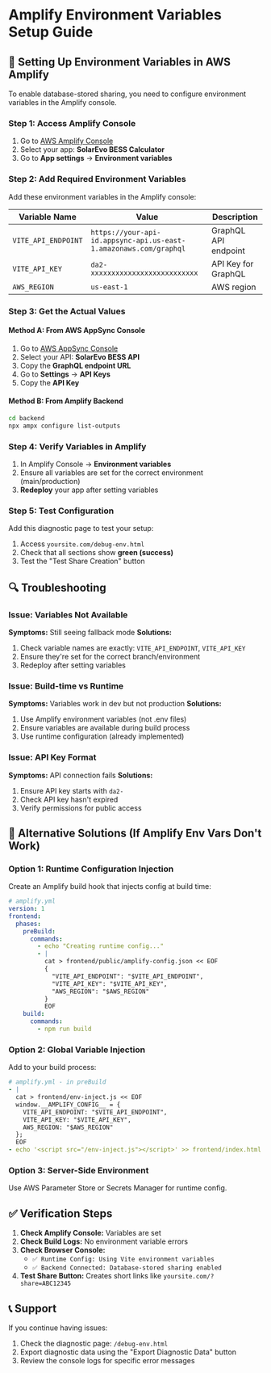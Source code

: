# Amplify Environment Variables Setup Guide

## 🔧 Setting Up Environment Variables in AWS Amplify

To enable database-stored sharing, you need to configure environment variables in the Amplify console.

### **Step 1: Access Amplify Console**
1. Go to [AWS Amplify Console](https://console.aws.amazon.com/amplify)
2. Select your app: **SolarEvo BESS Calculator**
3. Go to **App settings** → **Environment variables**

### **Step 2: Add Required Environment Variables**

Add these environment variables in the Amplify console:

| Variable Name | Value | Description |
|---------------|-------|-------------|
| `VITE_API_ENDPOINT` | `https://your-api-id.appsync-api.us-east-1.amazonaws.com/graphql` | GraphQL API endpoint |
| `VITE_API_KEY` | `da2-xxxxxxxxxxxxxxxxxxxxxxxxxx` | API Key for GraphQL |
| `AWS_REGION` | `us-east-1` | AWS region |

### **Step 3: Get the Actual Values**

#### **Method A: From AWS AppSync Console**
1. Go to [AWS AppSync Console](https://console.aws.amazon.com/appsync)
2. Select your API: **SolarEvo BESS API**
3. Copy the **GraphQL endpoint URL**
4. Go to **Settings** → **API Keys**
5. Copy the **API Key**

#### **Method B: From Amplify Backend**
```bash
cd backend
npx ampx configure list-outputs
```

### **Step 4: Verify Variables in Amplify**
1. In Amplify Console → **Environment variables**
2. Ensure all variables are set for the correct environment (main/production)
3. **Redeploy** your app after setting variables

### **Step 5: Test Configuration**

Add this diagnostic page to test your setup:

1. Access `yoursite.com/debug-env.html`
2. Check that all sections show **green (success)**
3. Test the "Test Share Creation" button

## 🔍 **Troubleshooting**

### **Issue: Variables Not Available**
**Symptoms:** Still seeing fallback mode
**Solutions:**
1. Check variable names are exactly: `VITE_API_ENDPOINT`, `VITE_API_KEY`
2. Ensure they're set for the correct branch/environment
3. Redeploy after setting variables

### **Issue: Build-time vs Runtime**
**Symptoms:** Variables work in dev but not production
**Solutions:**
1. Use Amplify environment variables (not .env files)
2. Ensure variables are available during build process
3. Use runtime configuration (already implemented)

### **Issue: API Key Format**
**Symptoms:** API connection fails
**Solutions:**
1. Ensure API key starts with `da2-`
2. Check API key hasn't expired
3. Verify permissions for public access

## 🧪 **Alternative Solutions (If Amplify Env Vars Don't Work)**

### **Option 1: Runtime Configuration Injection**
Create an Amplify build hook that injects config at build time:

```yaml
# amplify.yml
version: 1
frontend:
  phases:
    preBuild:
      commands:
        - echo "Creating runtime config..."
        - |
          cat > frontend/public/amplify-config.json << EOF
          {
            "VITE_API_ENDPOINT": "$VITE_API_ENDPOINT",
            "VITE_API_KEY": "$VITE_API_KEY",
            "AWS_REGION": "$AWS_REGION"
          }
          EOF
    build:
      commands:
        - npm run build
```

### **Option 2: Global Variable Injection**
Add to your build process:

```yaml
# amplify.yml - in preBuild
- |
  cat > frontend/env-inject.js << EOF
  window.__AMPLIFY_CONFIG__ = {
    VITE_API_ENDPOINT: "$VITE_API_ENDPOINT",
    VITE_API_KEY: "$VITE_API_KEY",
    AWS_REGION: "$AWS_REGION"
  };
  EOF
- echo '<script src="/env-inject.js"></script>' >> frontend/index.html
```

### **Option 3: Server-Side Environment**
Use AWS Parameter Store or Secrets Manager for runtime config.

## ✅ **Verification Steps**

1. **Check Amplify Console:** Variables are set
2. **Check Build Logs:** No environment variable errors
3. **Check Browser Console:** 
   - `✅ Runtime Config: Using Vite environment variables`
   - `✅ Backend Connected: Database-stored sharing enabled`
4. **Test Share Button:** Creates short links like `yoursite.com/?share=ABC12345`

## 📞 **Support**

If you continue having issues:
1. Check the diagnostic page: `/debug-env.html`
2. Export diagnostic data using the "Export Diagnostic Data" button
3. Review the console logs for specific error messages 